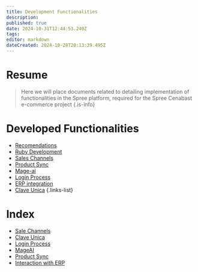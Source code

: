 ```yaml
---
title: Development Functionalities
description: 
published: true
date: 2024-10-31T12:44:53.240Z
tags: 
editor: markdown
dateCreated: 2024-10-28T20:13:39.495Z
---
```


# Resume

> Here we will place documents related to detailing implementation of functionalities in the Spree platform, required for the Spree Cenabast e-commerce project
{.is-info}

# Developed Functionalities

- [Recomendations](recomendations)
- [Ruby Development](ruby-development)
- [Sales Channels](sales-channels)
- [Product Sync](product-sync)
- [Mage-ai](mage-ai)
- [Login Process](login-process)
- [ERP integration](interaction-with-erp)
- [Clave Unica](clave-unica)
{.links-list}



# Index

- [Sale Channels](sale-channels.md)
- [Clave Unica](clave-unica.md)
- [Login Process](login-process.md)
- [MageAI](mage-ai.md)
- [Product Sync](./product-sync.md)
- [Interaction with ERP](./interaction-with-erp.md)

